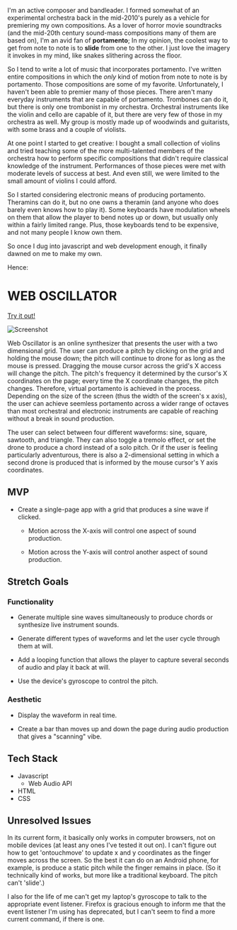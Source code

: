 I'm an active composer and bandleader. I formed somewhat of an experimental orchestra back in the mid-2010's purely as a vehicle for premiering my own compositions. As a lover of horror movie soundtracks (and the mid-20th century sound-mass compositions many of them are based on), I'm an avid fan of **portamento**; In my opinion, the coolest way to get from note to note is to **slide** from one to the other. I just love the imagery it invokes in my mind, like snakes slithering across the floor.

So I tend to write a lot of music that incorporates portamento. I've written entire compositions in which the *only* kind of motion from note to note is by portamento. Those compositions are some of my favorite. Unfortunately, I haven't been able to premier many of those pieces. There aren't many everyday instruments that are capable of portamento. Trombones can do it, but there is only one trombonist in my orchestra. Orchestral instruments like the violin and cello are capable of it, but there are very few of those in my orchestra as well. My group is mostly made up of woodwinds and guitarists, with some brass and a couple of violists.

At one point I started to get creative: I bought a small collection of violins and tried teaching some of the more multi-talented members of the orchestra how to perform specific compositions that didn't require classical knowledge of the instrument. Performances of those pieces were met with moderate levels of success at best. And even still, we were limited to the small amount of violins I could afford.

So I started considering electronic means of producing portamento. Theramins can do it, but no one owns a theramin (and anyone who does barely even knows how to play it). Some keyboards have modulation wheels on them that allow the player to bend notes up or down, but usually only within a fairly limited range. Plus, those keyboards tend to be expensive, and not many people I know own them. 

So once I dug into javascript and web development enough, it finally dawned on me to make my own. 

Hence:

# **WEB OSCILLATOR**

[Try it out!](https://blake-d.github.io/web-oscillator/)

![Screenshot](screen_shot.png)

Web Oscillator is an online synthesizer that presents the user with a two dimensional grid. The user can produce a pitch by clicking on the grid and holding the mouse down; the pitch will continue to drone for as long as the mouse is pressed. Dragging the mouse cursor across the grid's X access will change the pitch. The pitch's frequency it determined by the cursor's X coordinates on the page; every time the X coordinate changes, the pitch changes. Therefore, virtual portamento is achieved in the process. Depending on the size of the screen (thus the width of the screen's x axis), the user can achieve seemless portamento across a wider range of octaves than most orchestral and electronic instruments are capable of reaching without a break in sound production.

The user can select between four different waveforms: sine, square, sawtooth, and triangle. They can also toggle a tremolo effect, or set the drone to produce a chord instead of a solo pitch. Or if the user is feeling particularly adventurous, there is also a 2-dimensional setting in which a second drone is produced that is informed by the mouse cursor's Y axis coordinates.

## **MVP**

- Create a single-page app with a grid that produces a sine wave if clicked.

    - Motion across the X-axis will control one aspect of sound production. 

    - Motion across the Y-axis will control another aspect of sound production.

## **Stretch Goals**

### Functionality

- Generate multiple sine waves simultaneously to produce chords or synthesize live instrument sounds.

- Generate different types of waveforms and let the user cycle through them at will.

- Add a looping function that allows the player to capture several seconds of audio and play it back at will.

- Use the device's gyroscope to control the pitch.

### Aesthetic

- Display the waveform in real time.

- Create a bar than moves up and down the page during audio production that gives a "scanning" vibe.


## **Tech Stack**

- Javascript
    - Web Audio API
- HTML
- CSS

## **Unresolved Issues**

In its current form, it basically only works in computer browsers, not on mobile devices (at least any ones I've tested it out on). I can't figure out how to get 'ontouchmove' to update x and y coordinates as the finger moves across the screen. So the best it can do on an Android phone, for example, is produce a static pitch while the finger remains in place. (So it technically kind of works, but more like a traditional keyboard. The pitch can't 'slide'.)

I also for the life of me can't get my laptop's gyroscope to talk to the appropriate event listener. Firefox is gracious enough to inform me that the event listener I'm using has deprecated, but I can't seem to find a more current command, if there is one.